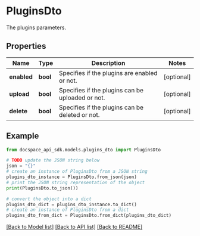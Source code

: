 # PluginsDto
The plugins parameters.

## Properties

Name | Type | Description | Notes
------------ | ------------- | ------------- | -------------
**enabled** | **bool** | Specifies if the plugins are enabled or not. | [optional] 
**upload** | **bool** | Specifies if the plugins can be uploaded or not. | [optional] 
**delete** | **bool** | Specifies if the plugins can be deleted or not. | [optional] 

## Example

```python
from docspace_api_sdk.models.plugins_dto import PluginsDto

# TODO update the JSON string below
json = "{}"
# create an instance of PluginsDto from a JSON string
plugins_dto_instance = PluginsDto.from_json(json)
# print the JSON string representation of the object
print(PluginsDto.to_json())

# convert the object into a dict
plugins_dto_dict = plugins_dto_instance.to_dict()
# create an instance of PluginsDto from a dict
plugins_dto_from_dict = PluginsDto.from_dict(plugins_dto_dict)
```
[[Back to Model list]](../README.md#documentation-for-models) [[Back to API list]](../README.md#documentation-for-api-endpoints) [[Back to README]](../README.md)


